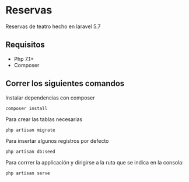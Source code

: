 # Reservas
Reservas de teatro hecho en laravel 5.7 

## Requisitos
* Php 7.1+
* Composer

## Correr los siguientes comandos

Instalar dependencias con composer
```
composer install
```
Para crear las tablas necesarias 
```
php artisan migrate
```
Para insertar algunos registros por defecto
```
php artisan db:seed
```
Para corrrer la applicación y dirigirse a la ruta que se indica en la consola:
```
php artisan serve
```
 